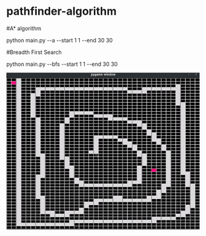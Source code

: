 # pathfinder-algorithm

#A* algorithm

python main.py --a --start 1 1 --end 30 30

#Breadth First Search 

python main.py --bfs --start 1 1 --end 30 30

![pathfinding](https://github.com/prajwolshakya/pathfinder-algorithm/blob/master/gif/pathfinding.gif)

